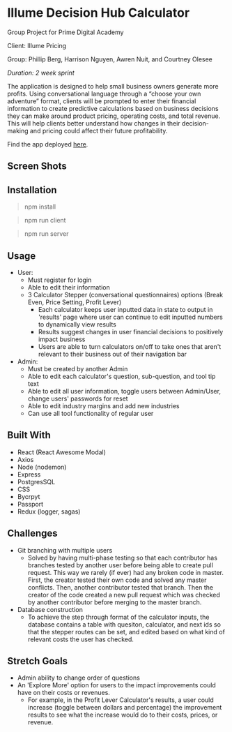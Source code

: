 # Illume Decision Hub Calculator
Group Project for Prime Digital Academy 

Client: Illume Pricing

Group: Phillip Berg, Harrison Nguyen, Awren Nuit, and Courtney Olesee


_Duration: 2 week sprint_

The application is designed to help small business owners generate more profits. Using conversational language through a “choose your own adventure” format, clients will be prompted to enter their financial information to create predictive calculations based on business decisions they can make around product pricing, operating costs, and total revenue. This will help clients better understand how changes in their decision-making and pricing could affect their future profitability.

Find the app deployed [here](https://illume-decision-hub.herokuapp.com/).

## Screen Shots

## Installation
> npm install 

> npm run client

> npm run server

## Usage 
- User:
    - Must register for login
    - Able to edit their information
    - 3 Calculator Stepper (conversational questionnaires) options (Break Even, Price Setting, Profit Lever)
        - Each calculator keeps user inputted data in state to output in 'results' page where user can continue to edit inputted numbers to dynamically view results 
        - Results suggest changes in user financial decisions to positively impact business
        - Users are able to turn calculators on/off to take ones that aren't relevant to their business out of their navigation bar
- Admin:
    - Must be created by another Admin
    - Able to edit each calculator's question, sub-question, and tool tip text
    - Able to edit all user information, toggle users between Admin/User, change users' passwords for reset
    - Able to edit industry margins and add new industries
    - Can use all tool functionality of regular user

## Built With
- React (React Awesome Modal)
- Axios
- Node (nodemon)
- Express
- PostgresSQL
- CSS
- Bycrpyt
- Passport
- Redux (logger, sagas)

## Challenges
- Git branching with multiple users
    - Solved by having multi-phase testing so that each contributor has branches tested by another user before being able to create pull request. This way we rarely (if ever) had any broken code in master. First, the creator tested their own code and solved any master conflicts. Then, another contributor tested that branch. Then the creator of the code created a new pull request which was checked by another contributor before merging to the master branch. 
- Database construction 
    - To achieve the step through format of the calculator inputs, the database contains a table with quesiton, calculator, and next ids so that the stepper routes can be set, and edited based on what kind of relevant costs the user has checked. 

## Stretch Goals
- Admin ability to change order of questions 
- An 'Explore More' option for users to the impact improvements could have on their costs or revenues.
    - For example, in the Profit Lever Calculator's results, a user could increase (toggle between dollars and percentage) the improvement results to see what the increase would do to their costs, prices, or revenue.